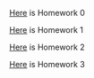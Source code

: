 [Here](files/example_homework_0) is Homework 0

[Here](files/IE582-Homework-1) is Homework 1

[Here](files/Homework-2) is Homework 2

[Here](files/Homework-3) is Homework 3
